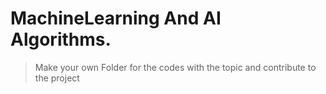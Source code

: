 # MachineLearning And AI Algorithms.
> Make your own Folder for the codes with the topic and contribute to the project
